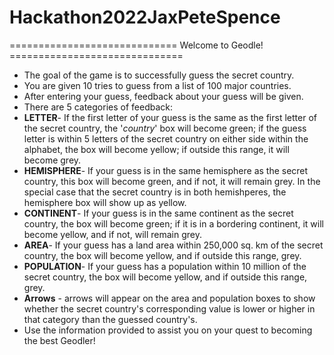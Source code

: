 # Hackathon2022JaxPeteSpence
============================= Welcome to Geodle! ==============================

- The goal of the game is to successfully guess the secret country.
- You are given 10 tries to guess from a list of 100 major countries.
- After entering your guess, feedback about your guess will be given.
- There are 5 categories of feedback: 
- **LETTER**- If the first letter of your guess is the same as the first letter of the secret country, the '_country_' box will become green; if the guess letter is within 5 letters of the secret country on either side within the alphabet, the box will become yellow; if outside this range, it will become grey.
- **HEMISPHERE**- If your guess is in the same hemisphere as the secret country, this box will become green, and if not, it will remain grey. In the special case that the secret country is in both hemishperes, the hemisphere box will show up as yellow. 
- **CONTINENT**- If your guess is in the same continent as the secret country, the box will become green; if it is in a bordering continent, it will become yellow, and if not, will remain grey.
- **AREA**- If your guess has a land area within 250,000 sq. km of the secret country, the box will become yellow, and if outside this range, grey.
- **POPULATION**- If your guess has a population within 10 million of the secret country, the box will become yellow, and if outside this range, grey.
-   **Arrows** - arrows will appear on the area and population boxes to show whether the secret country's corresponding value is lower or higher in that category than the guessed country's.
- Use the information provided to assist you on your quest to becoming the best Geodler!
